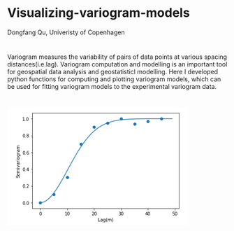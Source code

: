 # Visualizing-variogram-models
Dongfang Qu, Univeristy of Copenhagen
#
Variogram measures the variability of pairs of data points at various spacing distances(i.e.lag). Variogram computation and modelling is an important tool for geospatial data analysis and geostatisticl modelling. Here I developed python functions for computing and plotting variogram models, which can be used for fitting variogram models to the experimental variogram data.
#
![alt text](https://github.com/GeoDQ/Visualizing-variogram-models/blob/main/Picture1.png)
